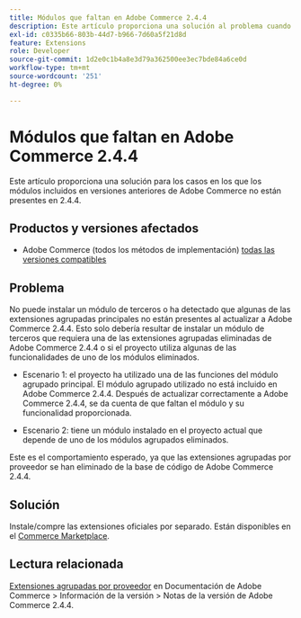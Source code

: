 ```yaml
---
title: Módulos que faltan en Adobe Commerce 2.4.4
description: Este artículo proporciona una solución al problema cuando los módulos incluidos en versiones anteriores de Adobe Commerce no están presentes en la versión 2.4.4.
exl-id: c0335b66-803b-44d7-b966-7d60a5f21d8d
feature: Extensions
role: Developer
source-git-commit: 1d2e0c1b4a8e3d79a362500ee3ec7bde84a6ce0d
workflow-type: tm+mt
source-wordcount: '251'
ht-degree: 0%

---
```


# Módulos que faltan en Adobe Commerce 2.4.4

Este artículo proporciona una solución para los casos en los que los módulos incluidos en versiones anteriores de Adobe Commerce no están presentes en 2.4.4.

## Productos y versiones afectados

* Adobe Commerce (todos los métodos de implementación) [todas las versiones compatibles](https://www.adobe.com/content/dam/cc/en/legal/terms/enterprise/pdfs/Adobe-Commerce-Software-Lifecycle-Policy.pdf)

## Problema

No puede instalar un módulo de terceros o ha detectado que algunas de las extensiones agrupadas principales no están presentes al actualizar a Adobe Commerce 2.4.4. Esto solo debería resultar de instalar un módulo de terceros que requiera una de las extensiones agrupadas eliminadas de Adobe Commerce 2.4.4 o si el proyecto utiliza algunas de las funcionalidades de uno de los módulos eliminados.

* Escenario 1: el proyecto ha utilizado una de las funciones del módulo agrupado principal. El módulo agrupado utilizado no está incluido en Adobe Commerce 2.4.4. Después de actualizar correctamente a Adobe Commerce 2.4.4, se da cuenta de que faltan el módulo y su funcionalidad proporcionada.

* Escenario 2: tiene un módulo instalado en el proyecto actual que depende de uno de los módulos agrupados eliminados.

Este es el comportamiento esperado, ya que las extensiones agrupadas por proveedor se han eliminado de la base de código de Adobe Commerce 2.4.4.

## Solución

Instale/compre las extensiones oficiales por separado. Están disponibles en el [Commerce Marketplace](https://marketplace.magento.com/extensions.html).

## Lectura relacionada

[Extensiones agrupadas por proveedor](https://experienceleague.adobe.com/docs/commerce-operations/release/notes/adobe-commerce/2-4-4.html?#vendor-bundled-extensions) en Documentación de Adobe Commerce > Información de la versión > Notas de la versión de Adobe Commerce 2.4.4.
